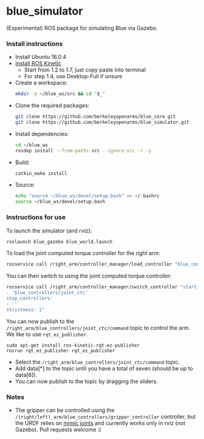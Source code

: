 # blue_simulator
(Experimental) ROS package for simulating Blue via Gazebo.

### Install instructions

- Install Ubuntu 16.0.4
- [Install ROS Kinetic](http://wiki.ros.org/kinetic/Installation/Ubuntu)
  - Start from 1.2 to 1.7, just copy paste into terminal 
  - For step 1.4, use Desktop-Full if unsure
- Create a workspace:
  ```bash
  mkdir -p ~/blue_ws/src && cd "$_"
  ```
- Clone the required packages:
  ```bash
  git clone https://github.com/berkeleyopenarms/blue_core.git
  git clone https://github.com/berkeleyopenarms/blue_simulator.git
  ```
- Install dependencies:
  ```bash
  cd ~/blue_ws
  rosdep install --from-paths src --ignore-src -r -y
  ```
- Build:
  ```bash
  catkin_make install
  ```
- Source:
  ```bash
  echo "source ~/blue_ws/devel/setup.bash" >> ~/.bashrc
  source ~/blue_ws/devel/setup.bash
  ```

### Instructions for use
To launch the simulator (and rviz):
```bash
roslaunch blue_gazebo blue_world.launch
```

To load the joint computed torque controller for the right arm:
```bash
rosservice call /right_arm/controller_manager/load_controller "blue_controllers/joint_ctc"
```

You can then switch to using the joint computed torque controller:

```bash
rosservice call /right_arm/controller_manager/switch_controller "start_controllers:
- 'blue_controllers/joint_ctc'
stop_controllers:
- ''
strictness: 1"
```

You can now publish to the `/right_arm/blue_controllers/joint_ctc/command` topic to control the arm. We like to use ```rqt_ez_publisher```.
```
sudo apt-get install ros-kinetic-rqt-ez-publisher
rosrun rqt_ez_publisher rqt_ez_publisher
```
* Select the `/right_arm/blue_controllers/joint_ctc/command` topic.
* Add data[*] to the topic until you have a total of seven (should be up to data[6]).
* You can now publish to the topic by dragging the sliders.

### Notes
* The gripper can be controlled using the `/(right/left)_arm/blue_controllers/gripper_controller` controller, but the URDF relies on [mimic joints](http://wiki.ros.org/urdf/XML/joint) and currently works only in rviz (not Gazebo). Pull requests welcome :)
